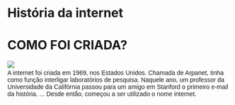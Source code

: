 # História da internet

<html>
  </head>
 <h1>COMO FOI CRIADA?</h1>
 <head
 <title UM POUCO SOBRE A INTERNET</title>
     <img src=´´download.JPEG´´img>
  <body>
   <font face="Arial"></font26> <br 
   <p> A internet foi criada em 1969, nos Estados Unidos. Chamada de Arpanet, tinha como função interligar laboratórios de pesquisa.
Naquele ano, um professor da Universidade da Califórnia passou para um amigo em Stanford o primeiro e-mail da história. ...
Desde então, começou a ser utilizado o nome internet. </p>
    
